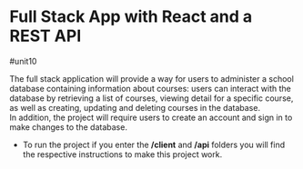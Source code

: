 # Full Stack App with React and a REST API
 #unit10

The full stack application will provide a way for users to administer a school database containing information about courses: users can interact with the database by retrieving a list of courses, viewing detail for a specific course, as well as creating, updating and deleting courses in the database.</br>
In addition, the project will require users to create an account and sign in to make changes to the database.

- To run the project
if you enter the **/client** and **/api** folders you will find the respective instructions to make this project work.
